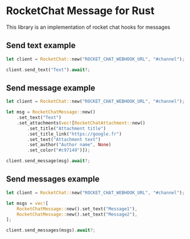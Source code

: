 # RocketChat Message for Rust
This library is an implementation of rocket chat hooks for messages

## Send text example

```rust
let client = RocketChat::new("ROCKET_CHAT_WEBHOOK_URL", "#channel");

client.send_text("Text").await?;
```

## Send message example

```rust
let client = RocketChat::new("ROCKET_CHAT_WEBHOOK_URL", "#channel");

let msg = RocketChatMessage::new()
    .set_text("Text")
    .set_attachments(vec![RocketChatAttachment::new()
        .set_title("Attachment title")
        .set_title_link("https://google.fr")
        .set_text("Attachment text")
        .set_author("Author name", None)
        .set_color("#c97149")]);

client.send_message(msg).await?;
```

## Send messages example

```rust
let client = RocketChat::new("ROCKET_CHAT_WEBHOOK_URL", "#channel");

let msgs = vec![
    RocketChatMessage::new().set_text("Message1"),
    RocketChatMessage::new().set_text("Message2"),
];

client.send_messages(msgs).await?;
```
